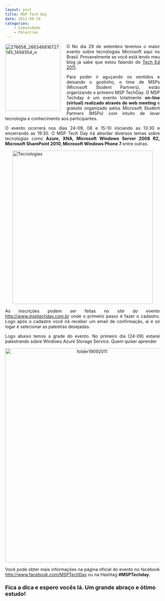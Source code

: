 ```yaml
---
layout: post
title: MSP Tech Day
date: 2011-09-19
categories:
    - Comunidade
    - Palestras
---
```


<p align="justify"><a href="http://blob.vitormeriat.com.br/images/2011/09/276658_266346816727145_1494554_n.jpg"><img style="background-image:none;padding-left:0;padding-right:0;display:inline;float:left;padding-top:0;border-width:0;margin:0 20px 0 0;" title="276658_266346816727145_1494554_n"   alt="276658_266346816727145_1494554_n" align="left" src="http://blob.vitormeriat.com.br/images/2011/09/276658_266346816727145_1494554_n.jpg" width="180" height="219" /></a>O No dia 29 de setembro teremos o maior evento sobre tecnologias Microsoft aqui no Brasil. Provavelmente se você está lendo meu blog já sabe que estou falando do <a href="http://www.teched.com.br/" target="_blank">Tech Ed 2011</a>.</p>
<p align="justify">Para poder ir aguçando os sentidos e deixando o gostinho, o time de MSPs (Microsoft Student Partners), estão organizando o primeiro MSP TechDay. O MSP Techday é um evento totalmente <strong>on-line (virtual) </strong><strong>realizado através de web meeting</strong> e gratuito organizado pelos Microsoft Student Partners (MSPs) com intuito de levar tecnologia e conhecimento aos participantes.</p>
<p><!--more-->
<p align="justify">O evento ocorrerá nos dias 24-09, 08 e 15-10 iniciando as 13:30 e encerrando as 19:30. O MSP Tech Day irá abordar diversos temas sobre tecnologias como <strong>Azure, XNA, Microsoft Windows Server 2008 R2, Microsoft SharePoint 2010, Microsoft Windows Phone 7 </strong>entre outras.</p>
<p align="justify"><a href="http://blob.vitormeriat.com.br/images/2011/09/tecnologias.png"><img style="background-image:none;padding-left:0;padding-right:0;display:block;float:none;margin-left:auto;margin-right:auto;padding-top:0;border-width:0;" title="Tecnologias"   alt="Tecnologias" src="http://blob.vitormeriat.com.br/images/2011/09/tecnologias.png" width="457" height="500" /></a></p>
<p align="justify">As inscrições podem ser feitas no site do evento <a href="http://www.msptechday.com.br">http://www.msptechday.com.br</a> onde o primeiro passo é fazer o cadastro. Logo após o cadastro você irá receber um email de confirmação, ai é só logar e selecionar as palestras desejadas.</p>
<p align="justify">Logo abaixo temos a grade do evento. No primeiro dia (24-09) estarei palestrando sobre Windows Azure Storage Service. Quem quiser aprender </p>
<p align="center"><a href="http://blob.vitormeriat.com.br/images/2011/09/folder19092011.png"><img style="background-image:none;padding-left:0;padding-right:0;display:inline;padding-top:0;border-width:0;" title="folder19092011"   alt="folder19092011" src="http://blob.vitormeriat.com.br/images/2011/09/folder19092011.png" width="550" height="698" /></a></p>
<p align="justify">Você pode obter mais informações na página oficial do evento no facebook <a href="http://www.facebook.com/MSPTechDay">http://www.facebook.com/MSPTechDay</a> ou na Hashtag <strong>#MSPTechday.</strong></p>

<h3><font size="4">Fica a dica e espero vocês lá. Um grande abraço e ótimo estudo!</font></h3>
